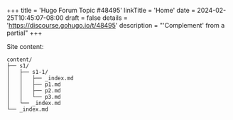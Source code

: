 +++
title = 'Hugo Forum Topic #48495'
linkTitle = 'Home'
date = 2024-02-25T10:45:07-08:00
draft = false
details = 'https://discourse.gohugo.io/t/48495'
description = "'Complement' from a partial"
+++

Site content:

```text
content/
├── s1/
│   ├── s1-1/
│   │   ├── _index.md
│   │   ├── p1.md
│   │   ├── p2.md
│   │   └── p3.md
│   └── _index.md
└── _index.md
```
